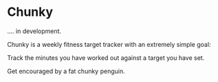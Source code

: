 # Chunky

.... in development.

Chunky is a weekly fitness target tracker with an extremely simple goal:

Track the minutes you have worked out against a target you have set.

Get encouraged by a fat chunky penguin.
